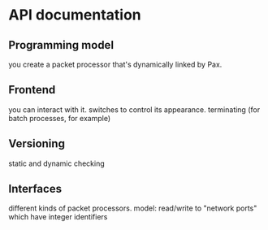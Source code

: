 # API documentation

## Programming model
you create a packet processor that's dynamically linked by Pax.

## Frontend
you can interact with it.
switches to control its appearance.
terminating (for batch processes, for example)

## Versioning
static and dynamic checking

## Interfaces
different kinds of packet processors.
model: read/write to "network ports" which have integer identifiers
